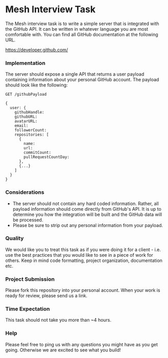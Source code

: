 # Mesh Interview Task

The Mesh interview task is to write a simple server that is integrated with the GitHub API. It can be written in whatever language you are most comfortable with. You can find all GitHub documentation at the following URL.

https://developer.github.com/

### Implementation

The server should expose a single API that returns a user payload containing information about your personal GitHub account. The payload should look like the following:

```
GET /githubPayload

{
  user: {
    githubHandle:
    githubURL:
    avatarURL:
    email:
    followerCount:
    repositories: [
      {
        name:
        url:
        commitCount:
        pullRequestCountDay:
      },
      {...}
    ]
  }
}
```

### Considerations

 * The server should not contain any hard coded information. Rather, all payload information should come directly from GitHub's API. It is up to determine you how the integration will be built and the GitHub data will be processed.
 * Please be sure to strip out any personal information from your payload.

### Quality

We would like you to treat this task as if you were doing it for a client - i.e. use the best practices that you would like to see in a piece of work for others. Keep in mind code formatting, project organization, documentation etc.

### Project Submission

Please fork this repository into your personal account. When your work is ready for review, please send us a link.

### Time Expectation

This task should not take you more than ~4 hours.

### Help

Please feel free to ping us with any questions you might have as you get going. Otherwise we are excited to see what you build!
